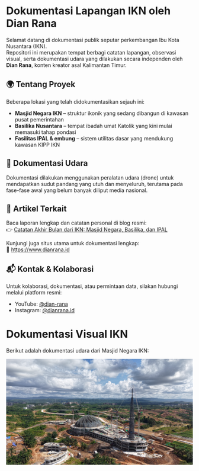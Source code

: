 # Dokumentasi Lapangan IKN oleh Dian Rana

Selamat datang di dokumentasi publik seputar perkembangan Ibu Kota Nusantara (IKN).  
Repositori ini merupakan tempat berbagi catatan lapangan, observasi visual, serta dokumentasi udara yang dilakukan secara independen oleh **Dian Rana**, konten kreator asal Kalimantan Timur.

## 🌍 Tentang Proyek
Beberapa lokasi yang telah didokumentasikan sejauh ini:
- **Masjid Negara IKN** – struktur ikonik yang sedang dibangun di kawasan pusat pemerintahan
- **Basilika Nusantara** – tempat ibadah umat Katolik yang kini mulai memasuki tahap pondasi
- **Fasilitas IPAL & embung** – sistem utilitas dasar yang mendukung kawasan KIPP IKN

## 📸 Dokumentasi Udara
Dokumentasi dilakukan menggunakan peralatan udara (drone) untuk mendapatkan sudut pandang yang utuh dan menyeluruh, terutama pada fase-fase awal yang belum banyak diliput media nasional.

## 📖 Artikel Terkait
Baca laporan lengkap dan catatan personal di blog resmi:  
👉 [Catatan Akhir Bulan dari IKN: Masjid Negara, Basilika, dan IPAL](https://www.dianrana.id/2025/06/catatan-akhir-bulan-dari-ikn-masjid.html)

Kunjungi juga situs utama untuk dokumentasi lengkap:  
🔗 https://www.dianrana.id

## 📬 Kontak & Kolaborasi
Untuk kolaborasi, dokumentasi, atau permintaan data, silakan hubungi melalui platform resmi:  
- YouTube: [@dian-rana](https://youtube.com/@dian-rana)  
- Instagram: [@dianrana.id](https://instagram.com/dianrana.id)

# Dokumentasi Visual IKN

Berikut adalah dokumentasi udara dari Masjid Negara IKN:

![Masjid Negara IKN](https://github.com/dianrana1/index.html/raw/main/Screenshot%202025-06-30%20085213.png)



